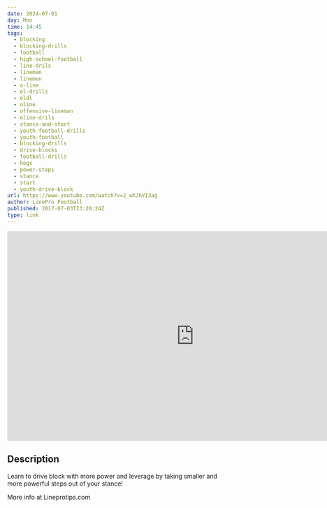 ```yaml
---
date: 2024-07-01
day: Mon
time: 14:45
tags:
  - blocking
  - blocking-drills
  - football
  - high-school-football
  - line-drils
  - lineman
  - linemen
  - o-line
  - ol-drills
  - oldl
  - oline
  - offensive-lineman
  - oline-drils
  - stance-and-start
  - youth-football-drills
  - youth-football
  - blocking-drills
  - drive-blocks
  - football-drills
  - hogs
  - power-steps
  - stance
  - start
  - youth-drive-block
url: https://www.youtube.com/watch?v=2_wXJhVI3ag
author: LinePro Football
published: 2017-07-03T23:20:24Z
type: link
---
```


<iframe width="854" height="480" src="https://www.youtube.com/embed/2_wXJhVI3ag" frameborder="0" allowfullscreen></iframe>

## Description
Learn to drive block with more power and leverage by taking smaller and more powerful steps out of your stance!

More info at Lineprotips.com